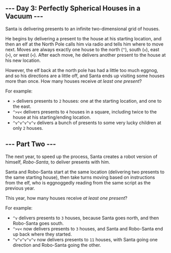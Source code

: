 <article class="day-desc"><h2>--- Day 3: Perfectly Spherical Houses in a Vacuum ---</h2><p>Santa is delivering presents to an infinite two-dimensional grid of houses.</p>
<p>He begins by delivering a present to the house at his starting location, and then an elf at the North Pole calls him via radio and tells him where to move next.  Moves are always exactly one house to the north (<code>^</code>), south (<code>v</code>), east (<code>&gt;</code>), or west (<code>&lt;</code>).  After each move, he delivers another present to the house at his new location.</p>
<p>However, the elf back at the north pole has had a little too much eggnog, and so his directions are a little off, and Santa ends up visiting some houses more than once.  How many houses receive <em>at least one present</em>?</p>
<p>For example:</p>
<ul>
<li><code>&gt;</code> delivers presents to <code>2</code> houses: one at the starting location, and one to the east.</li>
<li><code>^&gt;v&lt;</code> delivers presents to <code>4</code> houses in a square, including twice to the house at his starting/ending location.</li>
<li><code>^v^v^v^v^v</code> delivers a bunch of presents to some very lucky children at only <code>2</code> houses.</li>
</ul>
</article>
<article class="day-desc"><h2 id="part2">--- Part Two ---</h2><p>The next year, to speed up the process, Santa creates a robot version of himself, <em>Robo-Santa</em>, to deliver presents with him.</p>
<p>Santa and Robo-Santa start at the same location (delivering two presents to the same starting house), then take turns moving based on instructions from the elf, who is <span title="This absolutely real word was invented by someone flipping eggnoggedly through a dictionary.">eggnoggedly</span> reading from the same script as the previous year.</p>
<p>This year, how many houses receive <em>at least one present</em>?</p>
<p>For example:</p>
<ul>
<li><code>^v</code> delivers presents to <code>3</code> houses, because Santa goes north, and then Robo-Santa goes south.</li>
<li><code>^&gt;v&lt;</code> now delivers presents to <code>3</code> houses, and Santa and Robo-Santa end up back where they started.</li>
<li><code>^v^v^v^v^v</code> now delivers presents to <code>11</code> houses, with Santa going one direction and Robo-Santa going the other.</li>
</ul>
</article>

